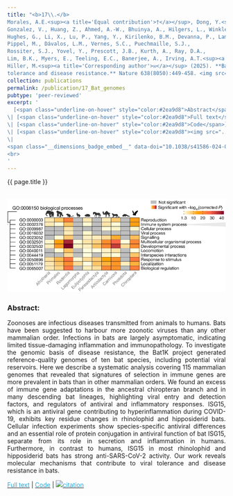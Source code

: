 ```yaml
---
title: "<b>17\\.</b> 
Morales, A.E.<sup><a title='Equal contribution'>†</a></sup>, Dong, Y.<sup><a title='Equal contribution'>†</a></sup>, Brown, T., Baid, K., <u>Kontopoulos, D.-G.</u>, 
Gonzalez, V., Huang, Z., Ahmed, A.-W., Bhuinya, A., Hilgers, L., Winkler, S., 
Hughes, G., Li, X., Lu, P., Yang, Y., Kirilenko, B.M., Devanna, P., Lama, T.M., Nissan, Y., 
Pippel, M., Dávalos, L.M., Vernes, S.C., Puechmaille, S.J., 
Rossiter, S.J., Yovel, Y., Prescott, J.B., Kurth, A., Ray, D.A., 
Lim, B.K., Myers, E., Teeling, E.C., Banerjee, A., Irving, A.T.<sup><a title='Corresponding author'>✉</a></sup>, and 
Hiller, M.<sup><a title='Corresponding author'>✉</a></sup> (2025). **Bat genomes illuminate adaptations to viral 
tolerance and disease resistance.** Nature 638(8050):449-458. <img src='../images/open_access.png'>"
collection: publications
permalink: /publication/17_Bat_genomes
pubtype: 'peer-reviewed'
excerpt: '
  [<span class="underline-on-hover" style="color:#2ea9d8">Abstract</span>](../publication/17_Bat_genomes)
\| [<span class="underline-on-hover" style="color:#2ea9d8">Full text</span>](https://doi.org/10.1038/s41586-024-08471-0)
\| [<span class="underline-on-hover" style="color:#2ea9d8">Code</span>](https://github.com/ariadnamorales/2023_Bat1Kimmunity)
\| [<span class="underline-on-hover" style="color:#2ea9d8"><img src="../images/bibtex.svg">citation</span>](../bibtex/17_Bat_genomes.bib)
\|
<span class="__dimensions_badge_embed__" data-doi="10.1038/s41586-024-08471-0" data-hide-zero-citations="true" data-legend="never" data-style="large_rectangle" style="display: inline;"></span>
<br>
'
---
```


{{ page.title }}<br>
<br><center><img src="../images/publications/bat_genomes.png"></center>

### Abstract:

<p style='text-align: justify;'>
Zoonoses are infectious diseases transmitted from animals to humans. 
Bats have been suggested to harbour more zoonotic viruses than any other 
mammalian order. Infections in bats are largely asymptomatic, indicating 
limited tissue-damaging inflammation and immunopathology. To investigate 
the genomic basis of disease resistance, the Bat1K project generated 
reference-quality genomes of ten bat species, including potential viral 
reservoirs. Here we describe a systematic analysis covering 115 mammalian 
genomes that revealed that signatures of selection in immune genes are 
more prevalent in bats than in other mammalian orders. We found an excess 
of immune gene adaptations in the ancestral chiropteran branch and in 
many descending bat lineages, highlighting viral entry and detection 
factors, and regulators of antiviral and inflammatory responses. ISG15, 
which is an antiviral gene contributing to hyperinflammation during 
COVID-19, exhibits key residue changes in rhinolophid and hipposiderid 
bats. Cellular infection experiments show species-specific antiviral 
differences and an essential role of protein conjugation in antiviral 
function of bat ISG15, separate from its role in secretion and 
inflammation in humans. Furthermore, in contrast to humans, ISG15 in 
most rhinolophid and hipposiderid bats has strong anti-SARS-CoV-2 
activity. Our work reveals molecular mechanisms that contribute to 
viral tolerance and disease resistance in bats.
</p>

[<span class="underline-on-hover" style="color:#2ea9d8">Full text</span>](https://doi.org/10.1038/s41586-024-08471-0)
\| [<span class="underline-on-hover" style="color:#2ea9d8">Code</span>](https://github.com/ariadnamorales/2023_Bat1Kimmunity)
\| [<span class="underline-on-hover" style="color:#2ea9d8"><img src="../images/bibtex.svg">citation</span>](../bibtex/17_Bat_genomes.bib)
